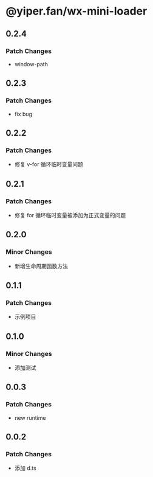 # @yiper.fan/wx-mini-loader

## 0.2.4

### Patch Changes

- window-path

## 0.2.3

### Patch Changes

- fix bug

## 0.2.2

### Patch Changes

- 修复 v-for 循环临时变量问题

## 0.2.1

### Patch Changes

- 修复 for 循环临时变量被添加为正式变量的问题

## 0.2.0

### Minor Changes

- 新增生命周期函数方法

## 0.1.1

### Patch Changes

- 示例项目

## 0.1.0

### Minor Changes

- 添加测试

## 0.0.3

### Patch Changes

- new runtime

## 0.0.2

### Patch Changes

- 添加 d.ts
